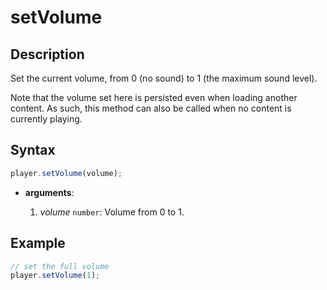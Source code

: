 # setVolume

## Description

Set the current volume, from 0 (no sound) to 1 (the maximum sound level).

Note that the volume set here is persisted even when loading another content.
As such, this method can also be called when no content is currently playing.

## Syntax

```js
player.setVolume(volume);
```

 - **arguments**:

   1. _volume_ `number`: Volume from 0 to 1.


## Example

```js
// set the full volume
player.setVolume(1);
```
